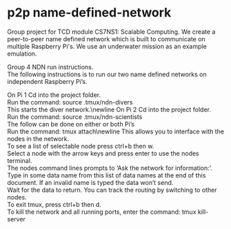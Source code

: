 # p2p name-defined-network
Group project for TCD module CS7NS1: Scalable Computing. We create a peer-to-peer name defined network which is built to communicate on multiple Raspberry Pi's. We use an underwater mission as an example emulation.

Group 4 NDN run instructions.<br />
The following instructions is to run our two name defined networks on independent Raspberry Pi’s.<br />

On Pi 1 Cd into the project folder.<br />
Run the command:  source .tmux/ndn-divers <br />
This starts the diver network.\newline
On Pi 2 Cd into the project folder. <br />
Run the command: source .tmux/ndn-scientists<br />
The follow can be done on either or both Pi’s<br />
Run the command: tmux attach\newline
This allows you to interface with the nodes in the network.<br />
To see a list of selectable node press ctrl+b then w.<br />
Select a node with the arrow keys and press enter to use the nodes terminal.<br />
The nodes command lines prompts to ‘Ask the network for information:’. Type in some data name from this list of data names at the end of this document. If an invalid name is typed the data won’t send.<br />
Wait for the data to return. You can track the routing by switching to other nodes.<br />
To exit tmux, press ctrl+b then d. <br />
To kill the network and all running ports, enter the command: tmux kill-server
